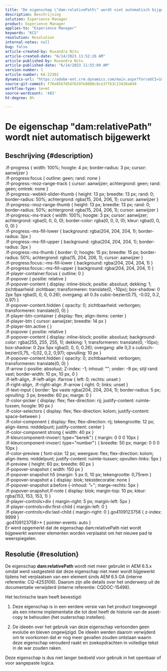 ```yaml
---
title: "De eigenschap \"dam:relativePath\" wordt niet automatisch bijgewerkt"
description: Beschrijving
solution: Experience Manager
product: Experience Manager
applies-to: "Experience Manager"
keywords: "KCS"
resolution: Resolution
internal-notes: null
bug: false
article-created-by: Ruxandra Nitu
article-created-date: "6/14/2023 11:52:26 AM"
article-published-by: Ruxandra Nitu
article-published-date: "6/14/2023 11:55:09 AM"
version-number: 1
article-number: KA-22302
dynamics-url: "https://adobe-ent.crm.dynamics.com/main.aspx?forceUCI=1&pagetype=entityrecord&etn=knowledgearticle&id=240bb3ec-a90a-ee11-8f6e-6045bd006295"
source-git-commit: f76e8567d54fb197e80d0c0ce377b3c13420a840
workflow-type: tm+mt
source-wordcount: '483'
ht-degree: 0%

---
```


# De eigenschap &quot;dam:relativePath&quot; wordt niet automatisch bijgewerkt

## Beschrijving {#description}

.lf-progress { width: 100%; hoogte: 4 px; border-radius: 3 px; cursor: aanwijzer }<br>.lf-progress:focus { outline: geen; rand: none }<br>.lf-progress:-moz-range-track { cursor: aanwijzer; achtergrond: geen; rand: geen; omtrek: none }<br>.lf-progress:-webkit-slider-thumb { height: 13 px; breedte: 13 px; rand: 0; border-radius: 50%; achtergrond: rgba(15, 204, 206, 1); cursor: aanwijzer }<br>.lf-progress:-moz-range-thumb { height: 13 px; breedte: 13 px; rand: 0; border-radius: 50%; achtergrond: rgba(15, 204, 206, 1); cursor: aanwijzer }<br>.lf-progress:-ms-track { width: 100%; hoogte: 3 px; cursor: aanwijzer; achtergrond: rgba(0, 0, 0, 0); border-color: rgba(0, 0, 0, 0); kleur: rgba(0, 0, 0, 0) }<br>.lf-progress:-ms-fill-lower { background: rgba(204, 204, 204, 1); border-radius: 3px }<br>.lf-progress:-ms-fill-upper { background: rgba(204, 204, 204, 1); border-radius: 3px }<br>.lf-progress:-ms-thumb { border: 0; hoogte: 15 px; breedte: 15 px; border-radius: 50%; achtergrond: rgba(15, 204, 206, 1); cursor: aanwijzer }<br>.lf-progress:focus::-ms-fill-lower { background: rgba(204, 204, 204, 1) }<br>.lf-progress:focus::-ms-fill-upper { background: rgba(204, 204, 204, 1) }<br>.lf-player-container:focus { outline: 0 }<br>.lf-popover { positie: relative }<br>.lf-popover-content { display: inline-block; positie: absoluut; dekking: 1; zichtbaarheid: zichtbaar; transformeren: translate(0, -10px); box-shadow: 0 2px 5px rgba(0, 0, 0, 0.26); overgang: all 0.3s cubic-bezier(0.75, -0.02, 0.2, 0.97) }<br>.lf-popover-content.hidden { opacity: 0; zichtbaarheid: verborgen; transformeren: translate(0, 0) }<br>.lf-player-btn-container { display: flex; align-items: center }<br>.lf-player-btn { cursor: aanwijzer; breedte: 14 px }<br>.lf-player-btn.active { }<br>.lf-popover { positie: relative }<br>.lf-popover-content { display: inline-block; positie: absoluut; background-color: rgba(255, 255, 255, 1); dekking: 1; transformeren: translate(0, -10px); box-shadow: 0 2px 5px rgba(0, 0, 0, 0.26); overgang: alle 0,3 s cubisch-bezier(0,75, -0,02, 0,2, 0,97); opvulling: 10 px }<br>.lf-popover-content.hidden { opacity: 0; zichtbaarheid: verborgen; transformeren: translate(0, 0) }<br>.lf-arrow {-positie: absoluut; Z-index: -1; inhoud: &quot;&quot;; onder: -9 px; stijl rand: vast; border-width: 10 px, 10 px, 0 }<br>.lf-left-align, .lf-left-align .lfarrow { left: 0; rechts: unset }<br>.lf-right-align, .lf-right-align .lf-arrow { right: 0; links: unset }<br>.lf-text-input { border: 1px vaste rgba(204, 204, 204, 1); border-radius: 5 px; opvulling: 3 px; breedte: 60 px; marge: 0 }<br>.lf-color-picker { display: flex; flex-direction: rij; justify-content: ruimte-tussen; hoogte: 90 px }<br>.lf-color-selectors { display: flex; flex-direction: kolom; justify-content: space-between }<br>.lf-color-component { display: flex; flex-direction: rij; tekengrootte: 12 px; align-items: middelpunt; justify-content: center }<br>.lf-color-component strong { width: 40 px }<br>.lf-kleurcomponent-invoer`[` type=&quot;bereik&quot;`]`  { margin: 0 0 0 10px }<br>.lf-kleurcomponent-invoer`[` type=&quot;number&quot;`]`  { breedte: 50 px; marge: 0 0 0 10px }<br>.lf-color-preview { font-size: 12 px; weergave: flex; flex-direction: kolom; align-items: middelpunt; justify-content: ruimte-tussen; opvullen-links: 5px }<br>.lf-preview { height: 60 px; breedte: 60 px }<br>.lf-popover-snapshot { width: 150 px }<br>.lf-popover-snapshot h5 {margin: 5 px 0, 10 px; tekengrootte: 0,75rem }<br>.lf-popover-snapshot a { display: blok; tekstdecoratie: none }<br>.lf-popover-snapshot a:before {-inhoud: &quot;⥼&quot;; marge-rechts: 5px }<br>.lf-popover-snapshot.lf-note { display: blok; margin-top: 10 px; kleur: rgba(153, 153, 153, 1) }<br>.lf-player-controls>div { margin-right: 5 px; margin-left: 5px }<br>.lf-player-controls>div:first-child { margin-left: 0 }<br>.lf-player-controls>div:last-child { margin-right: 0 }.go4109123758 { z-index: 9999 }<br>.go4109123758>\* { pointer-events: auto }<br>
Er werd opgemerkt dat de eigenschap dam:relativePath niet wordt bijgewerkt wanneer elementen worden verplaatst om het nieuwe pad te weerspiegelen.


## Resolutie {#resolution}


De eigenschap <b>dam:relativePath</b> wordt niet meer gebruikt in AEM 6.5.x omdat werd vastgesteld dat deze eigenschap niet meer wordt bijgewerkt tijdens het verplaatsen van een element sinds AEM 6.5 GA (interne referentie: CQ-4253106). Daarom zijn alle details over het onderwerp uit de documentatie verwijderd (interne referentie: CQDOC-15498).

Het technische team heeft bevestigd:

1. Deze eigenschap is in een eerdere versie van het product toegevoegd als een interne implementatie die tot doel heeft de historie van de asset-copy te behouden (het ouderschap instellen).

2. De ideeën over het gebruik van deze eigenschap vertoonden geen evolutie en bleven ongewijzigd. De ideeën werden daarom verwijderd om te voorkomen dat er nog meer gevallen zouden ontstaan waarin deze eigenschap verouderd raakt en zoekopdrachten in volledige tekst in de war zouden raken.

Deze eigenschap is dus niet langer bedoeld voor gebruik in het openbaar of voor aangepaste logica.
